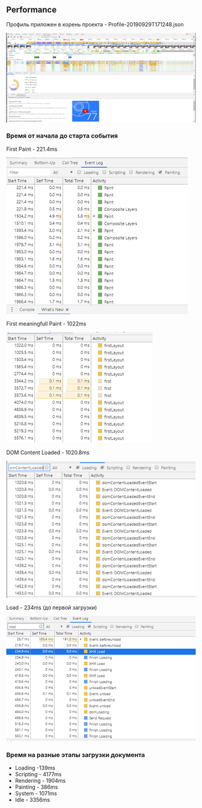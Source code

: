 ## Performance

Профиль приложен в корень проекта - Profile-20190929T171248.json

![performance](../screenshots/performance.png)

### Время от начала до старта события 
First Paint - 221.4ms

![paint](../screenshots/paint.png)

First meaningfull Paint - 1022ms

![fmp](../screenshots/fmp.png)

DOM Content Loaded - 1020.8ms

![domloaded](../screenshots/domloaded.png)

Load - 234ms (до первой загрузки) 

![load](../screenshots/load.png)

### Время на разные этапы загрузки документа
* Loading -139ms
* Scripting - 4177ms
* Rendering - 1904ms
* Painting - 386ms
* System - 1071ms
* Idle - 3356ms